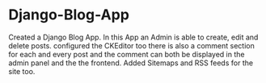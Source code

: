 # Django-Blog-App
Created a Django Blog App. In this App an Admin is able to create, edit and delete posts. configured the CKEditor too 
there is also a comment section for each and every post and the comment can both be displayed in the admin panel and the the frontend.
Added Sitemaps and RSS feeds for the site too. 
